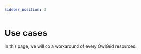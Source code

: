 ```yaml
---
sidebar_position: 3
---
```


# Use cases

In this page, we will do a workaround of every OwlGrid resources.